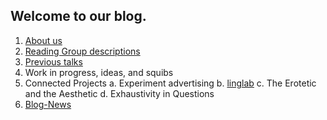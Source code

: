 ## Welcome to our blog. 

1.	[About us](about_us.md) 
2.	[Reading Group descriptions](reading_groups.md)
3.	[Previous talks](prev_talks.md)
4.	Work in progress, ideas, and squibs
5.	Connected Projects 
  a. Experiment advertising
  b. [linglab](https://linglab.uni-graz.at/en/)
  c. The Erotetic and the Aesthetic
  d. Exhaustivity in Questions
6.	[Blog-News](blog.md)
